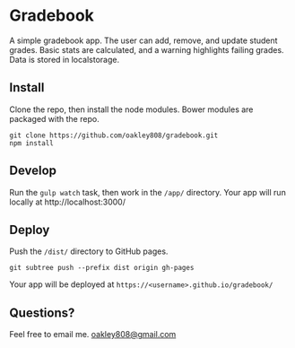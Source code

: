 # Gradebook
A simple gradebook app.
The user can add, remove, and update student grades. Basic stats are calculated, and a warning highlights failing grades. Data is stored in localstorage.

## Install
Clone the repo, then install the node modules. Bower modules are packaged with the repo.

```
git clone https://github.com/oakley808/gradebook.git
npm install
```

## Develop
Run the ```gulp watch``` task, then work in the ```/app/``` directory. Your app will run locally at http://localhost:3000/


## Deploy
Push the ```/dist/``` directory to GitHub pages.

```
git subtree push --prefix dist origin gh-pages
```

Your app will be deployed at <code>https://&lt;username&gt;.github.io/gradebook/</code>

## Questions?
Feel free to email me. oakley808@gmail.com
